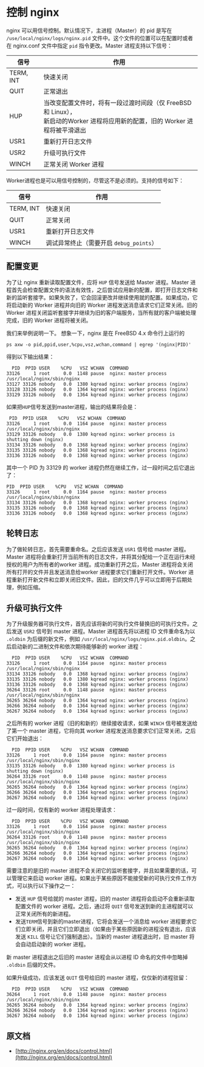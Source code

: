 # 控制 nginx

nginx 可以用信号控制。默认情况下，主进程（Master）的 pid 是写在 `/use/local/nginx/logs/nginx.pid` 文件中。这个文件的位置可以在配置时或者在 nginx.conf 文件中指定 `pid` 指令更改。Master 进程支持以下信号：

信号 | 作用
---|---
TERM, INT | 快速关闭
QUIT| 正常退出
HUP	| 当改变配置文件时，将有一段过渡时间段（仅 FreeBSD 和 Linux），<br/>新启动的Worker 进程将应用新的配置，旧的 Worker 进程将被平滑退出
USR1| 重新打开日志文件
USR2| 升级可执行文件
WINCH| 正常关闭 Worker 进程

Worker进程也是可以用信号控制的，尽管这不是必须的。支持的信号如下：

信号 | 作用
---|---
TERM, INT | 快速关闭
QUIT | 正常关闭
USR1 | 重新打开日志文件
WINCH | 调试异常终止（需要开启 `debug_points`）

## 配置变更

为了让 nginx 重新读取配置文件，应将 `HUP` 信号发送给 Master 进程。Master 进程首先会检查配置文件的语法有效性，之后尝试应用新的配置，即打开日志文件和新的监听套接字。如果失败了，它会回滚更改并继续使用就的配置。如果成功，它将启动新的 Worker 进程并向旧的 Worker 进程发送消息请求它们正常关闭。旧的 Worker 进程关闭监听套接字并继续为旧的客户端服务，当所有就的客户端被处理完成，旧的 Worker 进程将被关闭。

我们来举例说明一下。 想象一下，nginx 是在 FreeBSD 4.x 命令行上运行的

```
ps axw -o pid,ppid,user,%cpu,vsz,wchan,command | egrep '(nginx|PID)'
```

得到以下输出结果：

```
  PID  PPID USER    %CPU   VSZ WCHAN  COMMAND
33126     1 root     0.0  1148 pause  nginx: master process /usr/local/nginx/sbin/nginx
33127 33126 nobody   0.0  1380 kqread nginx: worker process (nginx)
33128 33126 nobody   0.0  1364 kqread nginx: worker process (nginx)
33129 33126 nobody   0.0  1364 kqread nginx: worker process (nginx)
```

如果把`HUP`信号发送到master进程，输出的结果将会是：

```
 PID  PPID USER    %CPU   VSZ WCHAN  COMMAND
33126     1 root     0.0  1164 pause  nginx: master process /usr/local/nginx/sbin/nginx
33129 33126 nobody   0.0  1380 kqread nginx: worker process is shutting down (nginx)
33134 33126 nobody   0.0  1368 kqread nginx: worker process (nginx)
33135 33126 nobody   0.0  1368 kqread nginx: worker process (nginx)
33136 33126 nobody   0.0  1368 kqread nginx: worker process (nginx)
```

其中一个 PID 为 33129 的 worker 进程仍然在继续工作，过一段时间之后它退出了：

```
PID  PPID USER    %CPU   VSZ WCHAN  COMMAND
33126     1 root     0.0  1164 pause  nginx: master process /usr/local/nginx/sbin/nginx
33134 33126 nobody   0.0  1368 kqread nginx: worker process (nginx)
33135 33126 nobody   0.0  1368 kqread nginx: worker process (nginx)
33136 33126 nobody   0.0  1368 kqread nginx: worker process (nginx)
```

## 轮转日志

为了做轮转日志，首先需要重命名。之后应该发送 `USR1` 信号给 master 进程。Master 进程将会重新打开当前所有的日志文件，并将其分配给一个正在运行未经授权的用户为所有者的worker 进程。成功重新打开之后，Master 进程将会关闭所有打开的文件并且发送消息给worker 进程要求它们重新打开文件。Worker 进程重新打开新文件和立即关闭旧文件。因此，旧的文件几乎可以立即用于后期处理，例如压缩。

## 升级可执行文件

为了升级服务器可执行文件，首先应该将新的可执行文件替换旧的可执行文件。之后发送 `USR2` 信号到 master 进程。Master 进程首先将以进程 ID 文件重命名为以 `.oldbin` 为后缀的新文件，例如 `/usr/local/nginx/logs/nginx.pid.oldbin`。之后启动新的二进制文件和依次期待能够新的 worker 进程：

```
  PID  PPID USER    %CPU   VSZ WCHAN  COMMAND
33126     1 root     0.0  1164 pause  nginx: master process /usr/local/nginx/sbin/nginx
33134 33126 nobody   0.0  1368 kqread nginx: worker process (nginx)
33135 33126 nobody   0.0  1380 kqread nginx: worker process (nginx)
33136 33126 nobody   0.0  1368 kqread nginx: worker process (nginx)
36264 33126 root     0.0  1148 pause  nginx: master process /usr/local/nginx/sbin/nginx
36265 36264 nobody   0.0  1364 kqread nginx: worker process (nginx)
36266 36264 nobody   0.0  1364 kqread nginx: worker process (nginx)
36267 36264 nobody   0.0  1364 kqread nginx: worker process (nginx)
```

之后所有的 worker 进程（旧的和新的）继续接收请求，如果 `WINCH` 信号被发送给了第一个 master 进程，它将向其 worker 进程发送消息要求它们正常关闭，之后它们开始退出：

```
  PID  PPID USER    %CPU   VSZ WCHAN  COMMAND
33126     1 root     0.0  1164 pause  nginx: master process /usr/local/nginx/sbin/nginx
33135 33126 nobody   0.0  1380 kqread nginx: worker process is shutting down (nginx)
36264 33126 root     0.0  1148 pause  nginx: master process /usr/local/nginx/sbin/nginx
36265 36264 nobody   0.0  1364 kqread nginx: worker process (nginx)
36266 36264 nobody   0.0  1364 kqread nginx: worker process (nginx)
36267 36264 nobody   0.0  1364 kqread nginx: worker process (nginx)
```

过一段时间，仅有新的 worker 进程处理请求：

```
  PID  PPID USER    %CPU   VSZ WCHAN  COMMAND
33126     1 root     0.0  1164 pause  nginx: master process /usr/local/nginx/sbin/nginx
36264 33126 root     0.0  1148 pause  nginx: master process /usr/local/nginx/sbin/nginx
36265 36264 nobody   0.0  1364 kqread nginx: worker process (nginx)
36266 36264 nobody   0.0  1364 kqread nginx: worker process (nginx)
36267 36264 nobody   0.0  1364 kqread nginx: worker process (nginx)
```

需要注意的是旧的 master 进程不会关闭它的监听套接字，并且如果需要的话，可以管理它来启动 worker 进程。如果出于某些原因不能接受新的可执行文件工作方式，可以执行以下操作之一：

- 发送 `HUP` 信号给就的 master 进程，旧的 master 进程将会启动不会重新读取配置文件的 worker 进程。之后，通过将 `QUIT` 信号发送到新的主进程就可以正常关闭所有的新进程。
- 发送`TERM`信号到新的master进程，它将会发送一个消息给 worker 进程要求它们立即关闭，并且它们立即退出（如果由于某些原因新的进程没有退出，应该发送 `KILL` 信号让它们强制退出）。当新的 master 进程退出时，旧 master 将会自动启动新的 worker 进程。

新 master 进程退出之后旧的 master 进程会从以进程 ID 命名的文件中忽略掉 `.oldbin` 后缀的文件。

如果升级成功，应该发送 `QUIT` 信号给旧的 master 进程，仅仅新的进程驻留：

```
  PID  PPID USER    %CPU   VSZ WCHAN  COMMAND
36264     1 root     0.0  1148 pause  nginx: master process /usr/local/nginx/sbin/nginx
36265 36264 nobody   0.0  1364 kqread nginx: worker process (nginx)
36266 36264 nobody   0.0  1364 kqread nginx: worker process (nginx)
36267 36264 nobody   0.0  1364 kqread nginx: worker process (nginx)
```

## 原文档

- [http://nginx.org/en/docs/control.html](http://nginx.org/en/docs/control.html)